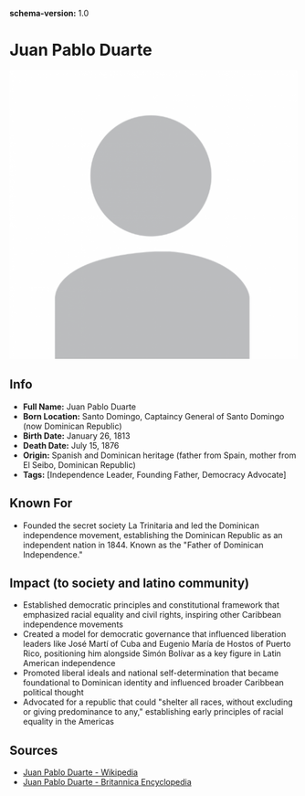 **schema-version:** 1.0
# Juan Pablo Duarte

![image description](images/person-image-template.png)

## Info
- **Full Name:** Juan Pablo Duarte
- **Born Location:** Santo Domingo, Captaincy General of Santo Domingo (now Dominican Republic)
- **Birth Date:** January 26, 1813
- **Death Date:** July 15, 1876
- **Origin:** Spanish and Dominican heritage (father from Spain, mother from El Seibo, Dominican Republic)
- **Tags:** [Independence Leader, Founding Father, Democracy Advocate]

## Known For
- Founded the secret society La Trinitaria and led the Dominican independence movement, establishing the Dominican Republic as an independent nation in 1844. Known as the "Father of Dominican Independence."

## Impact (to society and latino community)
- Established democratic principles and constitutional framework that emphasized racial equality and civil rights, inspiring other Caribbean independence movements
- Created a model for democratic governance that influenced liberation leaders like José Martí of Cuba and Eugenio María de Hostos of Puerto Rico, positioning him alongside Simón Bolívar as a key figure in Latin American independence
- Promoted liberal ideals and national self-determination that became foundational to Dominican identity and influenced broader Caribbean political thought
- Advocated for a republic that could "shelter all races, without excluding or giving predominance to any," establishing early principles of racial equality in the Americas

## Sources
- [Juan Pablo Duarte - Wikipedia](https://en.wikipedia.org/wiki/Juan_Pablo_Duarte)
- [Juan Pablo Duarte - Britannica Encyclopedia](https://www.britannica.com/biography/Juan_Pablo_Duarte)